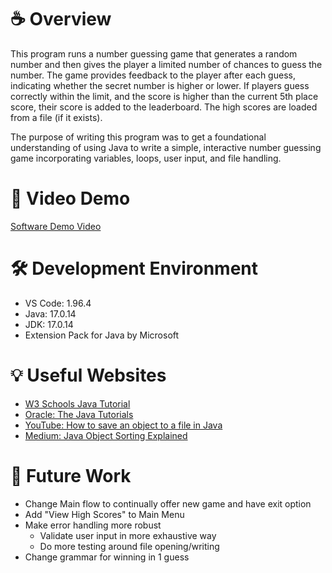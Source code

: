 # ☕️ Overview

This program runs a number guessing game that generates a random number and then gives the player a limited number of chances to guess the number. The game provides feedback to the player after each guess, indicating whether the secret number is higher or lower. If players guess correctly within the limit, and the score is higher than the current 5th place score, their score is added to the leaderboard. The high scores are loaded from a file (if it exists).

The purpose of writing this program was to get a foundational understanding of using Java to write a simple, interactive number guessing game incorporating variables, loops, user input, and file handling.

# 👀 Video Demo

[Software Demo Video](http://youtube.link.goes.here)

# 🛠️ Development Environment

- VS Code: 1.96.4
- Java: 17.0.14
- JDK: 17.0.14
- Extension Pack for Java by Microsoft

# 💡 Useful Websites

- [W3 Schools Java Tutorial](https://www.w3schools.com/java/default.asp)
- [Oracle: The Java Tutorials](https://docs.oracle.com/javase/tutorial/)
- [YouTube: How to save an object to a file in Java](https://www.youtube.com/watch?v=COx_SUgKJCc&ab_channel=Mr.Rozon)
- [Medium: Java Object Sorting Explained](https://medium.com/@thecodebean/java-object-sorting-explained-using-comparable-and-comparator-03b93b988f75)

# 🚀 Future Work

- Change Main flow to continually offer new game and have exit option
- Add "View High Scores" to Main Menu
- Make error handling more robust
  - Validate user input in more exhaustive way
  - Do more testing around file opening/writing
- Change grammar for winning in 1 guess